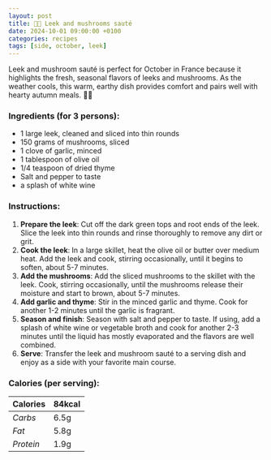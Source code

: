 ```yaml
---
layout: post
title: 👨‍🍳 Leek and mushrooms sauté
date: 2024-10-01 09:00:00 +0100
categories: recipes
tags: [side, october, leek]
---
```


Leek and mushroom sauté is perfect for October in France because it highlights the fresh, seasonal flavors of leeks and mushrooms. As the weather cools, this warm, earthy dish provides comfort and pairs well with hearty autumn meals. 🍂🍄

### Ingredients (for 3 persons):
- 1 large leek, cleaned and sliced into thin rounds
- 150 grams of mushrooms, sliced
- 1 clove of garlic, minced
- 1 tablespoon of olive oil
- 1/4 teaspoon of dried thyme
- Salt and pepper to taste
- a splash of white wine

### Instructions:

1. **Prepare the leek**: Cut off the dark green tops and root ends of the leek. Slice the leek into thin rounds and rinse thoroughly to remove any dirt or grit.
2. **Cook the leek**: In a large skillet, heat the olive oil or butter over medium heat. Add the leek and cook, stirring occasionally, until it begins to soften, about 5-7 minutes.
3. **Add the mushrooms**: Add the sliced mushrooms to the skillet with the leek. Cook, stirring occasionally, until the mushrooms release their moisture and start to brown, about 5-7 minutes.
4. **Add garlic and thyme**: Stir in the minced garlic and thyme. Cook for another 1-2 minutes until the garlic is fragrant.
5. **Season and finish**: Season with salt and pepper to taste. If using, add a splash of white wine or vegetable broth and cook for another 2-3 minutes until the liquid has mostly evaporated and the flavors are well combined.
6. **Serve**: Transfer the leek and mushroom sauté to a serving dish and enjoy as a side with your favorite main course.

### Calories (per serving):

| **Calories** | 84kcal |
| ----------- | ----------- |
| *Carbs* | 6.5g |
| *Fat* | 5.8g |
| *Protein* | 1.9g |